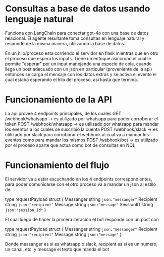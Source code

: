 # Consultas a base de datos usando lenguaje natural

Funciona con LangChain para conectar gpt-4o con una base de datos relacional.
El agente resultante toma consultas en lenguaje natural y responde de la misma manera, utilizando la base de datos.

En un hilo/proceso esta corriendo el servidor en flask mientras que en otro el proceso que espera los inputs. Tiene un enfoque asincróno el cual le permite "esperar" por un input manejando una especie de cola, cuando llega un post adecuado con un json en particular (proveniente de la api) entonces se carga el mensaje con los datos extras y se activa el evento el cual estaba esperando el hilo del proceso, asi hasta que termina.

# Funcionamiento de la API

La api provee 4 endpoints principales, de los cuales
GET /webhook/whatsapp -> es utilizado por whatsapp para poder corroborar el token
POST /webhook/whatsapp -> es utilizado por whatsapp para mandar los eventos a los cuales se suscribió la cuenta
POST /webhook/slack -> es utilizado por slack para corroborar el webhook al cual va a mandar los eventos como para mandar los mismos
POST /webhook/bot -> es utilizado por el proceso aparte que actua como bot de consultas en NQL

# Funcionamiento del flujo

El servidor va a estar escuchando en los 4 endpoints correspondientes, para poder comunicarse con el otro proceso va a mandar un json al estilo de

type requestPayload struct {
Messanger string `json:"messanger"`
Recipient string `json:"recipient"`
Message string `json:"message"`
SessionID string `json:"session_id"`
}

El cual luego de hacer la primera iteración el bot responde con un post con

type requestPayload struct {
Messanger string `json:"messanger"`
Recipient string `json:"recipient"`
Message string `json:"message"`
}

Donde messanger es si es whatsapp o slack, recipient es si es un numero, un canal, etc. y message el texto que manda el bot
